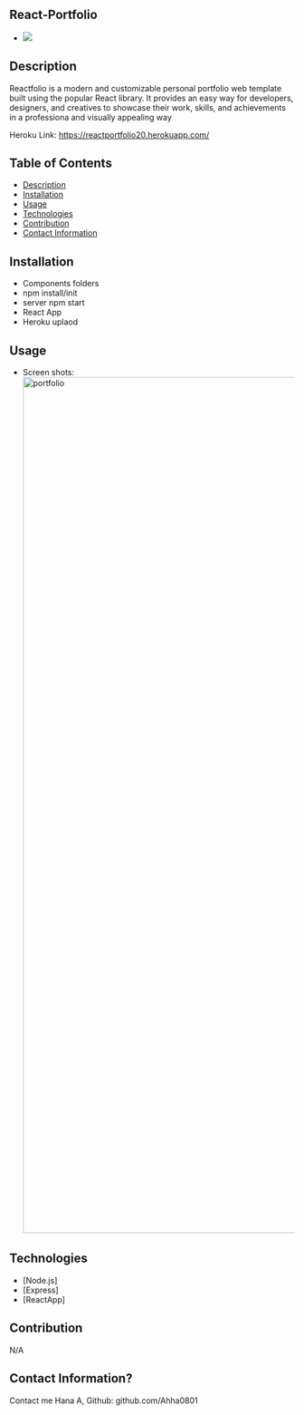 ## React-Portfolio

- <a href="https://img.shields.io/badge/License-MIT-brightgreen"><img src="https://img.shields.io/badge/License-MIT-brightgreen"></a>

## Description
Reactfolio is a modern and customizable personal portfolio web template built using the popular React library. It provides an easy way for developers, designers, and creatives to showcase their work, skills, and achievements in a professiona and visually appealing way


Heroku Link: https://reactportfolio20.herokuapp.com/

## Table of Contents

- [Description](#description)
- [Installation](#installation)
- [Usage](#usage)
- [Technologies](#technologies)
- [Contribution](#contribution)
- [Contact Information](#contact-information)

## Installation

- Components folders
- npm install/init
- server npm start
- React App
- Heroku uplaod

## Usage

- Screen shots:<img width="1511" alt="portfolio" src="https://github.com/Ahha0801/React_Portfolio/assets/128229173/e38d4cf2-56d5-4c8d-9314-a09a834cd0bb">




## Technologies

- [Node.js]
- [Express]
- [ReactApp]


## Contribution

N/A

## Contact Information?

Contact me Hana A,
Github: github.com/Ahha0801
